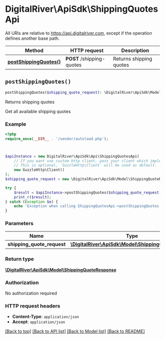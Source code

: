 # DigitalRiver\ApiSdk\ShippingQuotesApi

All URIs are relative to https://api.digitalriver.com, except if the operation defines another base path.

| Method | HTTP request | Description |
| ------------- | ------------- | ------------- |
| [**postShippingQuotes()**](ShippingQuotesApi.md#postShippingQuotes) | **POST** /shipping-quotes | Returns shipping quotes |


## `postShippingQuotes()`

```php
postShippingQuotes($shipping_quote_request): \DigitalRiver\ApiSdk\Model\ShippingQuoteResponse
```

Returns shipping quotes

Get all available shipping quotes

### Example

```php
<?php
require_once(__DIR__ . '/vendor/autoload.php');



$apiInstance = new DigitalRiver\ApiSdk\Api\ShippingQuotesApi(
    // If you want use custom http client, pass your client which implements `GuzzleHttp\ClientInterface`.
    // This is optional, `GuzzleHttp\Client` will be used as default.
    new GuzzleHttp\Client()
);
$shipping_quote_request = new \DigitalRiver\ApiSdk\Model\ShippingQuoteRequest(); // \DigitalRiver\ApiSdk\Model\ShippingQuoteRequest

try {
    $result = $apiInstance->postShippingQuotes($shipping_quote_request);
    print_r($result);
} catch (Exception $e) {
    echo 'Exception when calling ShippingQuotesApi->postShippingQuotes: ', $e->getMessage(), PHP_EOL;
}
```

### Parameters

| Name | Type | Description  | Notes |
| ------------- | ------------- | ------------- | ------------- |
| **shipping_quote_request** | [**\DigitalRiver\ApiSdk\Model\ShippingQuoteRequest**](../Model/ShippingQuoteRequest.md)|  | [optional] |

### Return type

[**\DigitalRiver\ApiSdk\Model\ShippingQuoteResponse**](../Model/ShippingQuoteResponse.md)

### Authorization

No authorization required

### HTTP request headers

- **Content-Type**: `application/json`
- **Accept**: `application/json`

[[Back to top]](#) [[Back to API list]](../../README.md#endpoints)
[[Back to Model list]](../../README.md#models)
[[Back to README]](../../README.md)
